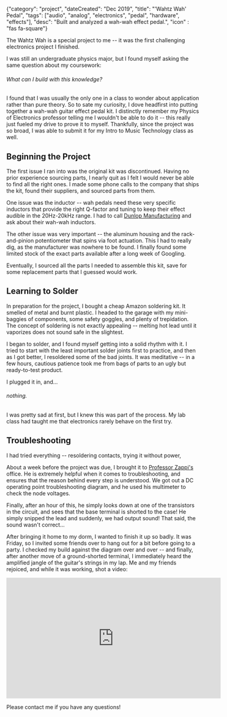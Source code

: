 {"category": "project", "dateCreated": "Dec 2019", "title": "'Wahtz Wah' Pedal", "tags": ["audio", "analog", "electronics", "pedal", "hardware", "effects"], "desc": "Built and analyzed a wah-wah effect pedal.", "icon" : "fas fa-square"}

<article>
The Wahtz Wah is a special project to me -- it was the first challenging electronics project I finished. 

I was still an undergraduate physics major, but I found myself asking the same question about my coursework:
###### *What can I build with this knowledge?*

I found that I was usually the only one in a class to wonder about application rather than pure theory. So to sate my curiosity, I dove headfirst into putting together a wah-wah guitar effect pedal kit. I distinctly remember my Physics of Electronics professor telling me I wouldn't be able to do it -- this really just fueled my drive to prove it to myself. Thankfully, since the project was so broad, I was able to submit it for my Intro to Music Technology class as well.

## Beginning the Project
The first issue I ran into was the original kit was discontinued. Having no prior experience sourcing parts, I nearly quit as I felt I would never be able to find all the right ones. I made some phone calls to the company that ships the kit, found their suppliers, and sourced parts from them. 

One issue was the inductor -- wah pedals need these very specific inductors that provide the right Q-factor and tuning to keep their effect audible in the 20Hz-20kHz range. I had to call <a href="https://www.jimdunlop.com/products/electronics/dunlop-electronics/" target="blank" class="text-link">Dunlop Manufacturing</a> and ask about their wah-wah inductors. 

The other issue was very important -- the aluminum housing and the rack-and-pinion potentiometer that spins via foot actuation. This I had to really dig, as the manufacturer was nowhere to be found. I finally found some limited stock of the exact parts available after a long week of Googling.  

Eventually, I sourced all the parts I needed to assemble this kit, save for some replacement parts that I guessed would work. 

## Learning to Solder
In preparation for the project, I bought a cheap Amazon soldering kit. It smelled of metal and burnt plastic. I headed to the garage with my mini-baggies of components, some safety goggles, and plenty of trepidation. The concept of soldering is not exactly appealing -- melting hot lead until it vaporizes does not sound safe in the slightest.

I began to solder, and I found myself getting into a solid rhythm with it. I tried to start with the least important solder joints first to practice, and then as I got better, I resoldered some of the bad joints. It was meditative -- in a few hours, cautious patience took me from bags of parts to an ugly but ready-to-test product. 

I plugged it in, and... 
###### *nothing*.

I was pretty sad at first, but I knew this was part of the process. My lab class had taught me that electronics rarely behave on the first try.

## Troubleshooting
I had tried everything -- resoldering contacts, trying it without power, 

About a week before the project was due, I brought it to <a href="https://toomuchidle.com/" target="blank" class="text-link">Professor Zappi's</a> office. He is extremely helpful when it comes to troubleshooting, and ensures that the reason behind every step is understood. We got out a DC operating point troubleshooting diagram, and he used his multimeter to check the node voltages. 

Finally, after an hour of this, he simply looks down at one of the transistors in the circuit, and sees that the base terminal is shorted to the case! He simply snipped the lead and suddenly, we had output sound! That said, the sound wasn't correct...

After bringing it home to my dorm, I wanted to finish it up so badly. It was Friday, so I invited some friends over to hang out for a bit before going to a party. I checked my build against the diagram over and over -- and finally, after another move of a ground-shorted terminal, I immediately heard the amplified jangle of the guitar's strings in my lap. Me and my friends rejoiced, and while it was working, shot a video:

<div class="embed-wrapper video">
<iframe width="560" height="315" src="https://www.youtube.com/embed/_ots0_vwc_s" title="YouTube video player" frameborder="0" allow="accelerometer; autoplay; clipboard-write; encrypted-media; gyroscope; picture-in-picture; web-share" allowfullscreen></iframe>
</div>

Please <span><a class="text-link" tabindex = 0 onclick="copyToClipboard()" data-bs-toggle="popover" data-bs-trigger="focus" data-bs-content="Email copied to clipboard!">
contact me
  </a></span> if you have any questions!

</article>